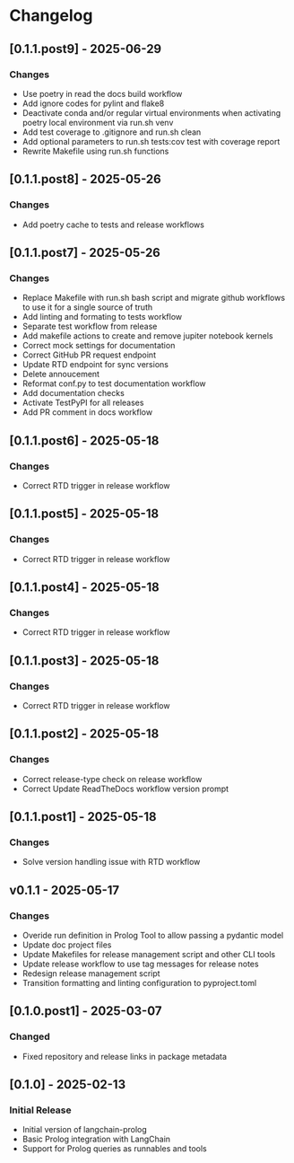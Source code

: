# Changelog
## [0.1.1.post9] - 2025-06-29

 ### Changes
- Use poetry in read the docs build workflow
- Add ignore codes for pylint and flake8
- Deactivate conda and/or regular virtual environments when activating poetry local environment via run.sh venv
- Add test coverage to .gitignore and run.sh clean
- Add optional parameters to run.sh tests:cov test with coverage report
- Rewrite Makefile using run.sh functions



## [0.1.1.post8] - 2025-05-26

 ### Changes
- Add poetry cache to tests and release workflows



## [0.1.1.post7] - 2025-05-26

 ### Changes
- Replace Makefile with run.sh bash script and migrate github workflows to use it for a single source of truth
- Add linting and formating to tests workflow
- Separate test workflow from release
- Add makefile actions to create and remove jupiter notebook kernels
- Correct mock settings for documentation
- Correct GitHub PR request endpoint
- Update RTD endpoint for sync versions
- Delete annoucement
- Reformat conf.py to test documentation workflow
- Add documentation checks
- Activate TestPyPI for all releases
- Add PR comment in docs workflow


## [0.1.1.post6] - 2025-05-18

 ### Changes
- Correct RTD trigger in release workflow



## [0.1.1.post5] - 2025-05-18

 ### Changes
- Correct RTD trigger in release workflow



## [0.1.1.post4] - 2025-05-18

 ### Changes
- Correct RTD trigger in release workflow



## [0.1.1.post3] - 2025-05-18

 ### Changes
- Correct RTD trigger in release workflow



## [0.1.1.post2] - 2025-05-18

 ### Changes
- Correct release-type check on release workflow
- Correct Update ReadTheDocs workflow version prompt



## [0.1.1.post1] - 2025-05-18

 ### Changes
- Solve version handling issue with RTD workflow


## v0.1.1 - 2025-05-17

 ### Changes
- Overide run definition in Prolog Tool to allow passing a pydantic model
- Update doc project files
- Update Makefiles for release management script and other CLI tools
- Update release workflow to use tag messages for release notes
- Redesign release management script
- Transition formatting and linting configuration to pyproject.toml


## [0.1.0.post1] - 2025-03-07

### Changed
- Fixed repository and release links in package metadata

## [0.1.0] - 2025-02-13

### Initial Release
* Initial version of langchain-prolog
* Basic Prolog integration with LangChain
* Support for Prolog queries as runnables and tools
